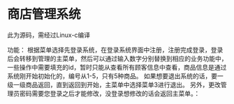 # 商店管理系统

此为源码，需经过Linux-c编译

功能：
根据菜单选择先登录系统，在登录系统界面中注册，注册完成登录，登录后会转移到管理的主菜单，然后可以通过输入数字分别替换到相应的业务功能中，
一些操作中需要填充的id，暂时只能从查看所有顾客信息中查看，商品信息是通过系统刚开始初始化的，编号从1-5，只有5种商品。
如果想要退出系统的话，要一级一级商品返回，直到返回到开始，主菜单中选择菜单3进行退出。
另外，更改管理员密码需要您登录之后才能修改，没登录想修改的话会返回主菜单。：
